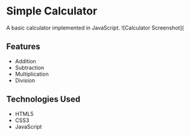 # Simple Calculator

A basic calculator implemented in JavaScript.
![Calculator Screenshot](


## Features

- Addition
- Subtraction
- Multiplication
- Division

## Technologies Used

- HTML5
- CSS3
- JavaScript
